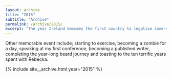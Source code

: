 ```yaml
---
layout: archive
title: "2015"
subtitle: "Archive"
permalink: /archive/2015/
excerpt: "The year Ireland becomes the first country to legalise same-sex marriage by popular vote."
---
```

Other memorable event include; starting to exercise, becoming a zombie for a day, speaking at my first conference, becoming a published writer, completing the year-long beard journey and toasting to the ten terrific years spent with Rebecka.

{% include site__archive.html year="2015" %}